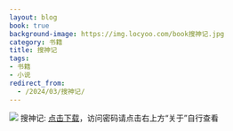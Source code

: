 ```yaml
---
layout: blog
book: true
background-image: https://img.locyoo.com/book搜神记.jpg
category: 书籍
title: 搜神记
tags:
- 书籍
- 小说
redirect_from:
  - /2024/03/搜神记/
---
```

![](https://img.locyoo.com/book搜神记.jpg)
搜神记: <a name = "ref1" href="https://url18.ctfile.com/f/50983618-1055432977-0dc20d?p=3619">点击下载</a>，访问密码请点击右上方“关于”自行查看